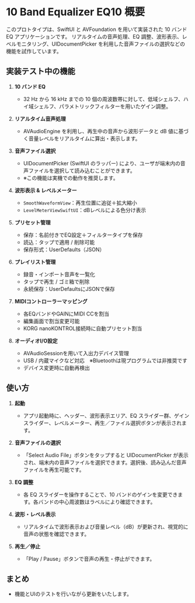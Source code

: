 # 10 Band Equalizer EQ10 概要

このプロトタイプは、SwiftUI と AVFoundation を用いて実装された 10 バンド EQ アプリケーションです。
リアルタイムの音声処理、EQ 調整、波形表示、レベルモニタリング、UIDocumentPicker を利用した音声ファイルの選択などの機能を試作しています。


## 実装テスト中の機能

1. **10 バンド EQ**

   - 32 Hz から 16 kHz までの 10 個の周波数帯に対して、低域シェルフ、ハイ域シェルフ、パラメトリックフィルターを用いたゲイン調整。

2. **リアルタイム音声処理**

   - AVAudioEngine を利用し、再生中の音声から波形データと dB 値に基づく音量レベルをリアルタイムに算出・表示します。

3. **音声ファイル選択**

   -  UIDocumentPicker (SwiftUI のラッパー) により、ユーザが端末内の音声ファイルを選択して読み込むことができます。
   - ※この機能は実機での動作を推奨します。

4. **波形表示 & レベルメーター**

   - `SmoothWaveformView`：再生位置に追従＋拡大縮小
   - `LevelMeterViewSwiftUI`：dBレベルによる色分け表示
  
5. **プリセット管理**

   - 保存：名前付きでEQ設定＋フィルタータイプを保存
   - 読込：タップで適用 / 削除可能
   - 保存形式：UserDefaults（JSON）

6. **プレイリスト管理**

   - 録音・インポート音声を一覧化
   - タップで再生 / ゴミ箱で削除
   - 永続保存：UserDefaultsにJSONで保存

7. **MIDIコントローラーマッピング**

   - 各EQバンドやGAINにMIDI CCを割当
   - 編集画面で割当変更可能
   - KORG nanoKONTROL接続時に自動プリセット割当

8. **オーディオI/O設定**

   - AVAudioSessionを用いて入出力デバイス管理
   -  USB / 内蔵マイクなど対応　※Bluetoothは現プログラムでは非推奨です
   - デバイス変更時に自動再検出


## 使い方

1. **起動**

   - アプリ起動時に、ヘッダー、波形表示エリア、EQ スライダー群、ゲインスライダー、レベルメーター、再生／ファイル選択ボタンが表示されます。

2. **音声ファイルの選択**

   - 「Select Audio File」ボタンをタップすると UIDocumentPicker が表示され、端末内の音声ファイルを選択できます。選択後、読み込んだ音声ファイルを再生可能です。

3. **EQ 調整**

   - 各 EQ スライダーを操作することで、10 バンドのゲインを変更できます。各バンドの中心周波数はラベルにより確認できます。

4. **波形・レベル表示**

   - リアルタイムで波形表示および音量レベル（dB）が更新され、視覚的に音声の状態を確認できます。

5. **再生／停止**

   - 「Play / Pause」ボタンで音声の再生・停止ができます。

## まとめ

   - 機能とUIのテストを行いながら更新をいたします。
     
